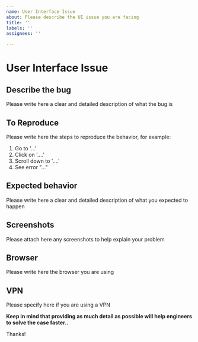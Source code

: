 ```yaml
---
name: User Interface Issue
about: Please describe the UI issue you are facing
title: ''
labels: ''
assignees: ''

---
```

# User Interface Issue
## Describe the bug
Please write here a clear and detailed description of what the bug is

## To Reproduce
Please write here the steps to reproduce the behavior, for example:
1. Go to '...'
2. Click on '....'
3. Scroll down to '....'
4. See error "..."

## Expected behavior
Please write here a clear and detailed description of what you expected to happen

## Screenshots
Please attach here any screenshots to help explain your problem

## Browser
Please write here the browser you are using


## VPN 
Please specify here if you are using a VPN



**Keep in mind that providing as much detail as possible will help engineers to solve the case faster..**

Thanks!
